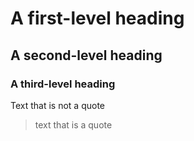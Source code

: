 # A first-level heading 
## A second-level heading
### A third-level heading

Text that is not a quote 
> text that is a quote
